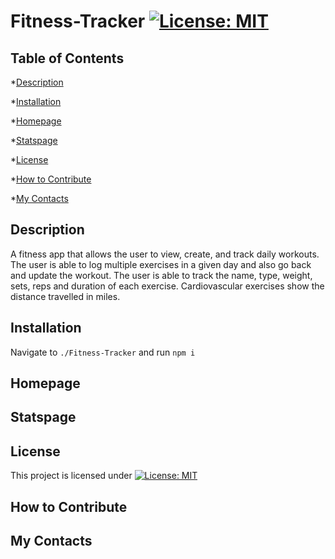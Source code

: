 # Fitness-Tracker [![License: MIT](https://img.shields.io/badge/License-MIT-yellow.svg)](https://opensource.org/licenses/MIT)

## Table of Contents

*[Description](#description)

*[Installation](#installation)

*[Homepage](#homepage)

*[Statspage](#statspage)

*[License](#license)

*[How to Contribute](#how-to-contribute)

*[My Contacts](#my-contacts)


## Description
A fitness app that allows the user to view, create, and track daily workouts. The user is able to log multiple exercises in a given day and also go back and update the workout. The user is able to track the name, type, weight, sets, reps and duration of each exercise. Cardiovascular exercises show the distance travelled in miles.

## Installation
Navigate to ```./Fitness-Tracker``` and run ```npm i```

## Homepage

## Statspage

## License
This project is licensed under [![License: MIT](https://img.shields.io/badge/License-MIT-yellow.svg)](https://opensource.org/licenses/MIT)

## How to Contribute

## My Contacts


